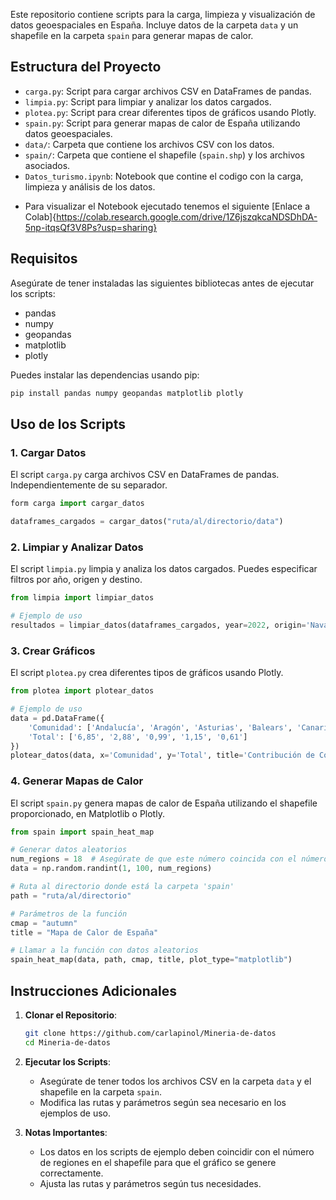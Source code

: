 Este repositorio contiene scripts para la carga, limpieza y visualización de datos geoespaciales en España. Incluye datos de la carpeta `data` y un shapefile en la carpeta `spain` para generar mapas de calor.

## Estructura del Proyecto

- `carga.py`: Script para cargar archivos CSV en DataFrames de pandas.
- `limpia.py`: Script para limpiar y analizar los datos cargados.
- `plotea.py`: Script para crear diferentes tipos de gráficos usando Plotly.
- `spain.py`: Script para generar mapas de calor de España utilizando datos geoespaciales.
- `data/`: Carpeta que contiene los archivos CSV con los datos.
- `spain/`: Carpeta que contiene el shapefile (`spain.shp`) y los archivos asociados.
- `Datos_turismo.ipynb`: Notebook que contine el codigo con la carga, limpieza y análisis de los datos.

* Para visualizar el Notebook ejecutado tenemos el siguiente [Enlace a Colab]{https://colab.research.google.com/drive/1Z6jszqkcaNDSDhDA-5np-itqsQf3V8Ps?usp=sharing}

## Requisitos

Asegúrate de tener instaladas las siguientes bibliotecas antes de ejecutar los scripts:

- pandas
- numpy
- geopandas
- matplotlib
- plotly

Puedes instalar las dependencias usando pip:

```bash
pip install pandas numpy geopandas matplotlib plotly
```

## Uso de los Scripts

### 1. Cargar Datos

El script `carga.py` carga archivos CSV en DataFrames de pandas. Independientemente de su separador.

```python
form carga import cargar_datos

dataframes_cargados = cargar_datos("ruta/al/directorio/data")
```

### 2. Limpiar y Analizar Datos

El script `limpia.py` limpia y analiza los datos cargados. Puedes especificar filtros por año, origen y destino.

```python
from limpia import limpiar_datos

# Ejemplo de uso
resultados = limpiar_datos(dataframes_cargados, year=2022, origin='Navarra', destiny='Alicante')
```

### 3. Crear Gráficos

El script `plotea.py` crea diferentes tipos de gráficos usando Plotly.

```python
from plotea import plotear_datos

# Ejemplo de uso
data = pd.DataFrame({
    'Comunidad': ['Andalucía', 'Aragón', 'Asturias', 'Balears', 'Canarias'],
    'Total': ['6,85', '2,88', '0,99', '1,15', '0,61']
})
plotear_datos(data, x='Comunidad', y='Total', title='Contribución de Comunidades', xlabel='Comunidad', ylabel='Total', chart_type='bar')
```

### 4. Generar Mapas de Calor

El script `spain.py` genera mapas de calor de España utilizando el shapefile proporcionado, en Matplotlib o Plotly.

```python
from spain import spain_heat_map

# Generar datos aleatorios
num_regions = 18  # Asegúrate de que este número coincida con el número de regiones en tu shapefile
data = np.random.randint(1, 100, num_regions)

# Ruta al directorio donde está la carpeta 'spain'
path = "ruta/al/directorio"

# Parámetros de la función
cmap = "autumn"
title = "Mapa de Calor de España"

# Llamar a la función con datos aleatorios
spain_heat_map(data, path, cmap, title, plot_type="matplotlib")
```

## Instrucciones Adicionales

1. **Clonar el Repositorio**:
   ```bash
   git clone https://github.com/carlapinol/Mineria-de-datos
   cd Mineria-de-datos
   ```

2. **Ejecutar los Scripts**:
   - Asegúrate de tener todos los archivos CSV en la carpeta `data` y el shapefile en la carpeta `spain`.
   - Modifica las rutas y parámetros según sea necesario en los ejemplos de uso.

3. **Notas Importantes**:
   - Los datos en los scripts de ejemplo deben coincidir con el número de regiones en el shapefile para que el gráfico se genere correctamente.
   - Ajusta las rutas y parámetros según tus necesidades.

